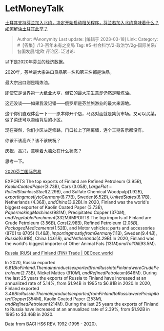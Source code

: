 # LetMoneyTalk
[土耳其支持芬兰加入北约，决定开始启动相关程序，芬兰若加入北约意味着什么？如何解读土耳其此举？](https://www.zhihu.com/question/590332731/answer/2942378129)

> Author: #Anonymity
> Last update: [编辑于 2023-03-18]
> Link:
> Category: #【答集】/13-百年未有之变局
> Tag: #5-社会科学/2-政治学/2g-国际关系/各国发展/北欧
> 评论区:
> 泛讨论:

以下是2020年芬兰的经济数据。

2020年，芬兰最大宗进口货品第一名和第三名都是油品。

最大宗出口则是精炼油。

即使它是世界第一大纸业大亨，但它的最大宗生意却仍然是精炼油。

这还没谈——如果我没记错——俄罗斯是芬兰旅游业的最大来源地。

这个你们直观体会一下——原本你开个店，马路对面就是集贸市场。又可以买菜，做了菜还可以卖给背后的小区。

现在突然，你们小区决定修路，门口拉上了隔离墙，连个工期告示都没有。

你该不该高兴？该不该庆祝？

庆祝、高兴，意味着大脑处在什么状态？

思考一下。

[2020芬兰国际贸易​](https://link.zhihu.com/?target=https%3A//oec.world/en/profile/country/fin)

EXPORTS The top exports of Finland are Refined Petroleum ($3.95B), Kaolin Coated Paper ($3.73B), Cars ($3.05B), Large Flat-Rolled Stainless Steel ($2.29B), and Sulfate Chemical Woodpulp($1.92B), exporting mostly to Germany ($8.77B), Sweden($6.52B), United States ($6.17B), Netherlands ($4.36B), and China ($3.92B).In 2020, Finland was the world's biggest exporter of Kaolin Coated Paper ($3.73B), Papermaking Machines ($981M), Precipitated Copper ($370M), and Vegetable Parchment ($332M)IMPORTS The top imports of Finland are Crude Petroleum ($3.56B), Cars($2.98B), Refined Petroleum ($2.05B), Packaged Medicaments($1.52B), and Motor vehicles; parts and accessories (8701 to 8705) ($1.46B), importing mostly from Germany ($11B), Sweden($9.44B), Russia ($6.81B), China ($4.61B), and Netherlands($4.29B).In 2020, Finland was the world's biggest importer of Other Animal Fats ($131M) and Tall Oil ($93.5M).

[Russia (RUS) and Finland (FIN) Trade | OEC​oec.world](https://link.zhihu.com/?target=https%3A//oec.world/en/profile/bilateral-country/rus/partner/fin)

In 2020, Russia exported $6.81B to Finland. The main products exported from Russia to Finland were Crude Petroleum ($2.73B), Nickel Mattes ($910M), and Refined Petroleum ($646M). During the last 25 years the exports of Russia to Finland have increased at an annualized rate of 5.14%, from $1.94B in 1995 to $6.81B in 2020.In 2020, Finland exported $3.46B to Russia. The main products exported from Finland to Russia were Precipitated Copper($354M), Kaolin Coated Paper ($253M), and Refined Petroleum($214M). During the last 25 years the exports of Finland to Russia have increased at an annualized rate of 2.39%, from $1.92B in 1995 to $3.46B in 2020.

Data from BACI HS6 REV. 1992 (1995 - 2020).
